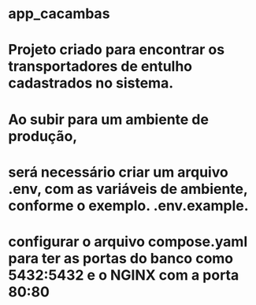 # app_cacambas
# Projeto criado para encontrar os transportadores de entulho cadastrados no sistema.

# Ao subir para um ambiente de produção,
# será necessário criar um arquivo .env, com as variáveis de ambiente, conforme o exemplo. .env.example.

# configurar o arquivo compose.yaml para ter as portas do banco como 5432:5432 e o NGINX com a porta 80:80
